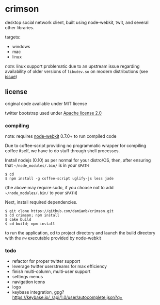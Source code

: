 # crimson

desktop social network client, built using node-webkit, twit, and several other libraries.

targets:

* windows
* mac
* linux

*note*: linux support problematic due to an upstream issue regarding availability of older versions of `libudev.so` on modern distributions (see [issue](https://github.com/rogerwang/node-webkit/issues/770))

## license

original code available under MIT license

twitter bootstrap used under [Apache license 2.0](https://github.com/twitter/bootstrap/wiki/License)

### compiling

note: requires [node-webkit](https://github.com/rogerwang/node-webkit/) 0.7.0+ to run compiled code

Due to coffee-script providing no programmatic wrapper for compiling coffee itself, we have to do stuff through shell processes.

Install nodejs (0.10) as per normal for your distro/OS, then, after ensuring that `~/node_modules/.bin/` is in your `$PATH`

```
$ cd
$ npm install -g coffee-script uglify-js less jade
```

(the above may require sudo, if you choose not to add `~/node_modules/.bin/` to your `$PATH`)

Next, install required dependencies.

```shell
$ git clone https://github.com/damianb/crimson.git
$ cd crimson; npm install
$ cake build
$ cd build; npm install
```

to run the application, cd to project directory and launch the build directory with the `nw` executable provided by node-webkit

### todo

* refactor for proper twitter support
* leverage twitter userstreams for max efficiency
* finish multi-column, multi-user support
* settings menus
* navigation icons
* logo
* keybase integration, gpg?   https://keybase.io/_/api/1.0/user/autocomplete.json?q=
